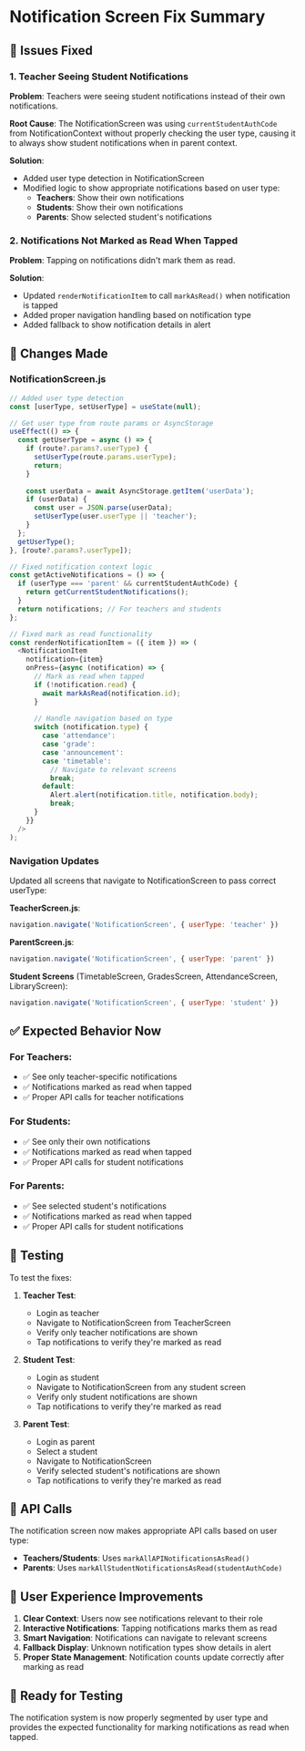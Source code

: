 # Notification Screen Fix Summary

## 🐛 **Issues Fixed**

### 1. **Teacher Seeing Student Notifications**
**Problem**: Teachers were seeing student notifications instead of their own notifications.

**Root Cause**: The NotificationScreen was using `currentStudentAuthCode` from NotificationContext without properly checking the user type, causing it to always show student notifications when in parent context.

**Solution**: 
- Added user type detection in NotificationScreen
- Modified logic to show appropriate notifications based on user type:
  - **Teachers**: Show their own notifications
  - **Students**: Show their own notifications  
  - **Parents**: Show selected student's notifications

### 2. **Notifications Not Marked as Read When Tapped**
**Problem**: Tapping on notifications didn't mark them as read.

**Solution**: 
- Updated `renderNotificationItem` to call `markAsRead()` when notification is tapped
- Added proper navigation handling based on notification type
- Added fallback to show notification details in alert

## 🔧 **Changes Made**

### NotificationScreen.js
```javascript
// Added user type detection
const [userType, setUserType] = useState(null);

// Get user type from route params or AsyncStorage
useEffect(() => {
  const getUserType = async () => {
    if (route?.params?.userType) {
      setUserType(route.params.userType);
      return;
    }
    
    const userData = await AsyncStorage.getItem('userData');
    if (userData) {
      const user = JSON.parse(userData);
      setUserType(user.userType || 'teacher');
    }
  };
  getUserType();
}, [route?.params?.userType]);

// Fixed notification context logic
const getActiveNotifications = () => {
  if (userType === 'parent' && currentStudentAuthCode) {
    return getCurrentStudentNotifications();
  }
  return notifications; // For teachers and students
};

// Fixed mark as read functionality
const renderNotificationItem = ({ item }) => (
  <NotificationItem
    notification={item}
    onPress={async (notification) => {
      // Mark as read when tapped
      if (!notification.read) {
        await markAsRead(notification.id);
      }
      
      // Handle navigation based on type
      switch (notification.type) {
        case 'attendance':
        case 'grade':
        case 'announcement':
        case 'timetable':
          // Navigate to relevant screens
          break;
        default:
          Alert.alert(notification.title, notification.body);
          break;
      }
    }}
  />
);
```

### Navigation Updates
Updated all screens that navigate to NotificationScreen to pass correct userType:

**TeacherScreen.js**:
```javascript
navigation.navigate('NotificationScreen', { userType: 'teacher' })
```

**ParentScreen.js**:
```javascript
navigation.navigate('NotificationScreen', { userType: 'parent' })
```

**Student Screens** (TimetableScreen, GradesScreen, AttendanceScreen, LibraryScreen):
```javascript
navigation.navigate('NotificationScreen', { userType: 'student' })
```

## ✅ **Expected Behavior Now**

### For Teachers:
- ✅ See only teacher-specific notifications
- ✅ Notifications marked as read when tapped
- ✅ Proper API calls for teacher notifications

### For Students:
- ✅ See only their own notifications
- ✅ Notifications marked as read when tapped
- ✅ Proper API calls for student notifications

### For Parents:
- ✅ See selected student's notifications
- ✅ Notifications marked as read when tapped
- ✅ Proper API calls for student notifications

## 🧪 **Testing**

To test the fixes:

1. **Teacher Test**:
   - Login as teacher
   - Navigate to NotificationScreen from TeacherScreen
   - Verify only teacher notifications are shown
   - Tap notifications to verify they're marked as read

2. **Student Test**:
   - Login as student
   - Navigate to NotificationScreen from any student screen
   - Verify only student notifications are shown
   - Tap notifications to verify they're marked as read

3. **Parent Test**:
   - Login as parent
   - Select a student
   - Navigate to NotificationScreen
   - Verify selected student's notifications are shown
   - Tap notifications to verify they're marked as read

## 🔄 **API Calls**

The notification screen now makes appropriate API calls based on user type:

- **Teachers/Students**: Uses `markAllAPINotificationsAsRead()`
- **Parents**: Uses `markAllStudentNotificationsAsRead(studentAuthCode)`

## 📱 **User Experience Improvements**

1. **Clear Context**: Users now see notifications relevant to their role
2. **Interactive Notifications**: Tapping notifications marks them as read
3. **Smart Navigation**: Notifications can navigate to relevant screens
4. **Fallback Display**: Unknown notification types show details in alert
5. **Proper State Management**: Notification counts update correctly after marking as read

## 🚀 **Ready for Testing**

The notification system is now properly segmented by user type and provides the expected functionality for marking notifications as read when tapped.
